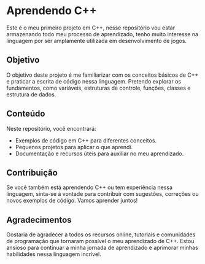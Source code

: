 # Aprendendo C++

Este é o meu primeiro projeto em C++, nesse repositório vou estar armazenando todo meu processo de aprendizado, tenho muito interesse na linguagem por ser amplamente utilizada em desenvolvimento de jogos.

## Objetivo

O objetivo deste projeto é me familiarizar com os conceitos básicos de C++ e praticar a escrita de código nessa linguagem. Pretendo explorar os fundamentos, como variáveis, estruturas de controle, funções, classes e estrutura de dados.

## Conteúdo

Neste repositório, você encontrará:

- Exemplos de código em C++ para diferentes conceitos.
- Pequenos projetos para aplicar o que aprendi.
- Documentação e recursos úteis para auxiliar no meu aprendizado.

## Contribuição

Se você também está aprendendo C++ ou tem experiência nessa linguagem, sinta-se à vontade para contribuir com sugestões, correções ou novos exemplos de código. Vamos aprender juntos!

## Agradecimentos

Gostaria de agradecer a todos os recursos online, tutoriais e comunidades de programação que tornaram possível o meu aprendizado de C++. Estou ansioso para continuar a minha jornada de aprendizado e aprimorar minhas habilidades nessa linguagem incrível.
